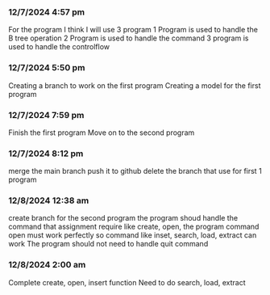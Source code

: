 ### 12/7/2024 4:57 pm
For the program I think I will use 3 program 
1 Program is used to handle the B tree operation 
2 Program is used to handle the command
3 program is used to handle the controlflow

### 12/7/2024 5:50 pm
Creating a branch to work on the first program
Creating a model for the first program

### 12/7/2024 7:59 pm
Finish the first program
Move on to the second program

### 12/7/2024 8:12 pm
merge the main branch
push it to github
delete the branch that use for first 1 program


### 12/8/2024 12:38 am
create branch for the second program
the program shoud handle the command that assignment require like create, open,
the program command open must work perfectly so command like inset, search, load, extract can work
The program should not need to handle quit command

### 12/8/2024 2:00 am
Complete create, open, insert function
Need to do search, load, extract
